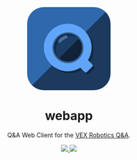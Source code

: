  <div align="center">
    <img src="./assets/qnaplus.png">
    <h1>webapp</h1>
    <p>Q&A Web Client for the <a href="https://www.robotevents.com/V5RC/2024-2025/QA/">VEX Robotics Q&A</a>.
    </p>
    <a href="https://github.com/qnaplus/webapp/stargazers">
        <img src="https://img.shields.io/github/stars/qnaplus/webapp?color=577BB5&labelColor=1A1B26&style=for-the-badge">
    </a>
    <a href="../LICENSE">
        <img src="https://img.shields.io/github/license/qnaplus/webapp?color=C0CAF5&labelColor=1A1B26&style=for-the-badge">
    </a>
</div>
